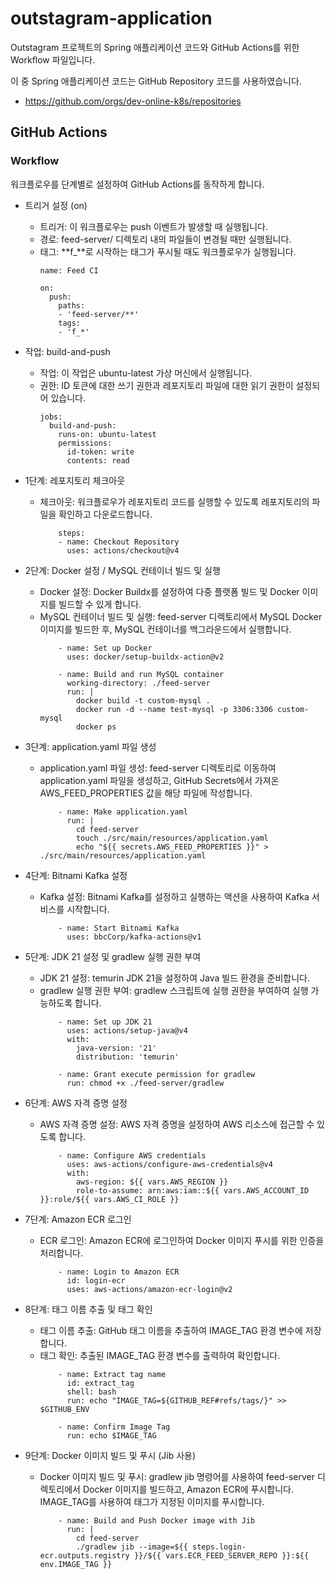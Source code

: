 # outstagram-application

Outstagram 프로젝트의 Spring 애플리케이션 코드와 GitHub Actions를 위한 Workflow 파일입니다.

이 중 Spring 애플리케이션 코드는 GitHub Repository 코드를 사용하였습니다.
- https://github.com/orgs/dev-online-k8s/repositories

## GitHub Actions 
### Workflow
워크플로우를 단계별로 설정하여 GitHub Actions를 동작하게 합니다.

- 트리거 설정 (on)
    - 트리거: 이 워크플로우는 push 이벤트가 발생할 때 실행됩니다.
    - 경로: feed-server/ 디렉토리 내의 파일들이 변경될 때만 실행됩니다.
    - 태그: **f_**로 시작하는 태그가 푸시될 때도 워크플로우가 실행됩니다.
      ```
      name: Feed CI
      
      on:
        push:
          paths:
          - 'feed-server/**'
          tags:
          - 'f_*'
      ```

- 작업: build-and-push
    - 작업: 이 작업은 ubuntu-latest 가상 머신에서 실행됩니다.
    - 권한: ID 토큰에 대한 쓰기 권한과 레포지토리 파일에 대한 읽기 권한이 설정되어 있습니다.
      ```
      jobs:
        build-and-push:
          runs-on: ubuntu-latest
          permissions:
            id-token: write
            contents: read
      ```

- 1단계: 레포지토리 체크아웃
    - 체크아웃: 워크플로우가 레포지토리 코드를 실행할 수 있도록 레포지토리의 파일을 확인하고 다운로드합니다.
      ```
          steps:
          - name: Checkout Repository
            uses: actions/checkout@v4
      ```
 
- 2단계: Docker 설정 / MySQL 컨테이너 빌드 및 실행
    - Docker 설정: Docker Buildx를 설정하여 다중 플랫폼 빌드 및 Docker 이미지를 빌드할 수 있게 합니다.
    - MySQL 컨테이너 빌드 및 실행: feed-server 디렉토리에서 MySQL Docker 이미지를 빌드한 후, MySQL 컨테이너를 백그라운드에서 실행합니다.
      ```
          - name: Set up Docker
            uses: docker/setup-buildx-action@v2
      
          - name: Build and run MySQL container
            working-directory: ./feed-server
            run: |
              docker build -t custom-mysql .
              docker run -d --name test-mysql -p 3306:3306 custom-mysql
              docker ps    
      ```
 
- 3단계: application.yaml 파일 생성
    - application.yaml 파일 생성: feed-server 디렉토리로 이동하여 application.yaml 파일을 생성하고, GitHub Secrets에서 가져온 AWS_FEED_PROPERTIES 값을 해당 파일에 작성합니다.
      ```
          - name: Make application.yaml
            run: |
              cd feed-server
              touch ./src/main/resources/application.yaml
              echo "${{ secrets.AWS_FEED_PROPERTIES }}" > ./src/main/resources/application.yaml
      ```
 
- 4단계: Bitnami Kafka 설정
    - Kafka 설정: Bitnami Kafka를 설정하고 실행하는 액션을 사용하여 Kafka 서비스를 시작합니다.
      ```
          - name: Start Bitnami Kafka
            uses: bbcCorp/kafka-actions@v1  
      ```
 
- 5단계: JDK 21 설정 및 gradlew 실행 권한 부여
    - JDK 21 설정: temurin JDK 21을 설정하여 Java 빌드 환경을 준비합니다.
    - gradlew 실행 권한 부여: gradlew 스크립트에 실행 권한을 부여하여 실행 가능하도록 합니다.
      ```
          - name: Set up JDK 21
            uses: actions/setup-java@v4
            with:
              java-version: '21'
              distribution: 'temurin'
              
          - name: Grant execute permission for gradlew
            run: chmod +x ./feed-server/gradlew
      ```
 
- 6단계: AWS 자격 증명 설정
    - AWS 자격 증명 설정: AWS 자격 증명을 설정하여 AWS 리소스에 접근할 수 있도록 합니다.
      ```
          - name: Configure AWS credentials
            uses: aws-actions/configure-aws-credentials@v4
            with:
              aws-region: ${{ vars.AWS_REGION }}
              role-to-assume: arn:aws:iam::${{ vars.AWS_ACCOUNT_ID }}:role/${{ vars.AWS_CI_ROLE }}
      ```
 
- 7단계: Amazon ECR 로그인
    - ECR 로그인: Amazon ECR에 로그인하여 Docker 이미지 푸시를 위한 인증을 처리합니다.
      ```
          - name: Login to Amazon ECR
            id: login-ecr
            uses: aws-actions/amazon-ecr-login@v2
      ```
 
- 8단계: 태그 이름 추출 및 태그 확인
    - 태그 이름 추출: GitHub 태그 이름을 추출하여 IMAGE_TAG 환경 변수에 저장합니다.
    - 태그 확인: 추출된 IMAGE_TAG 환경 변수를 출력하여 확인합니다.
      ```
          - name: Extract tag name
            id: extract_tag
            shell: bash
            run: echo "IMAGE_TAG=${GITHUB_REF#refs/tags/}" >> $GITHUB_ENV
      
          - name: Confirm Image Tag
            run: echo $IMAGE_TAG
      ```
 
- 9단계: Docker 이미지 빌드 및 푸시 (Jib 사용)
    - Docker 이미지 빌드 및 푸시: gradlew jib 명령어를 사용하여 feed-server 디렉토리에서 Docker 이미지를 빌드하고, Amazon ECR에 푸시합니다. IMAGE_TAG를 사용하여 태그가 지정된 이미지를 푸시합니다.
      ```
          - name: Build and Push Docker image with Jib
            run: |
              cd feed-server
              ./gradlew jib --image=${{ steps.login-ecr.outputs.registry }}/${{ vars.ECR_FEED_SERVER_REPO }}:${{ env.IMAGE_TAG }}
      ```
